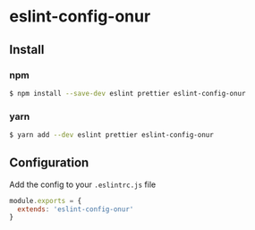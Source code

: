 # eslint-config-onur

## Install 

### npm
```sh
$ npm install --save-dev eslint prettier eslint-config-onur
```

### yarn 
```sh
$ yarn add --dev eslint prettier eslint-config-onur
```

## Configuration

Add the config to your `.eslintrc.js` file

```js
module.exports = {
  extends: 'eslint-config-onur'
}